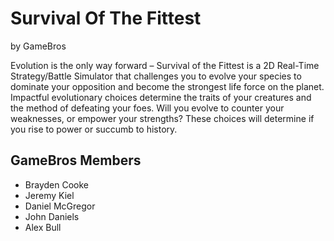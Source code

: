 # Survival Of The Fittest
by GameBros

Evolution is the only way forward – Survival of the Fittest is a 2D Real-Time Strategy/Battle Simulator that challenges you to evolve your species to dominate your opposition and become the strongest life force on the planet. Impactful evolutionary choices determine the traits of your creatures and the method of defeating your foes. Will you evolve to counter your weaknesses, or empower your strengths? These choices will determine if you rise to power or succumb to history.

## GameBros Members
- Brayden Cooke
- Jeremy Kiel
- Daniel McGregor
- John Daniels
- Alex Bull